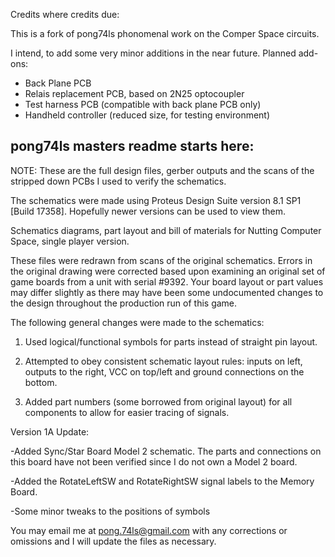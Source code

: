 Credits where credits due: 

This is a fork of pong74ls phonomenal work on the Comper Space circuits.

I intend, to add some very minor additions in the near future. Planned add-ons:
- Back Plane PCB
- Relais replacement PCB, based on 2N25 optocoupler
- Test harness PCB (compatible with back plane PCB only)
- Handheld controller (reduced size, for testing environment)

pong74ls masters readme starts here:
------------------------------------

NOTE: These are the full design files, gerber outputs and the scans of the stripped down PCBs I used to verify the schematics.

The schematics were made using Proteus Design Suite version 8.1 SP1 [Build 17358]. Hopefully newer versions can be used to view them.

Schematics diagrams, part layout and bill of materials for Nutting Computer Space, single player version.



These files were redrawn from scans of the original schematics.  Errors in the original drawing were corrected based upon examining an original set of game boards from a unit with serial #9392.  Your board layout or part values may differ slightly as there may have been some undocumented changes to the design throughout the production run of this game.



The following general changes were made to the schematics:

1) Used logical/functional symbols for parts instead of straight pin layout.

2) Attempted to obey consistent schematic layout rules: inputs on left, outputs to the right, VCC on top/left and ground connections on the bottom.

3) Added part numbers (some borrowed from original layout) for all components to allow for easier tracing of signals.

Version 1A Update:

-Added Sync/Star Board Model 2 schematic. The parts and connections on this board have not been verified since I do not own a Model 2 board.

-Added the RotateLeftSW and RotateRightSW signal labels to the Memory Board.

-Some minor tweaks to the positions of symbols

You may email me at pong.74ls@gmail.com with any corrections or omissions and I will update the files as necessary.
